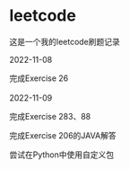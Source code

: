 # leetcode
这是一个我的leetcode刷题记录

2022-11-08

完成Exercise 26
<br/>
<br/>
2022-11-09

完成Exercise 283、88

完成Exercise 206的JAVA解答

尝试在Python中使用自定义包
